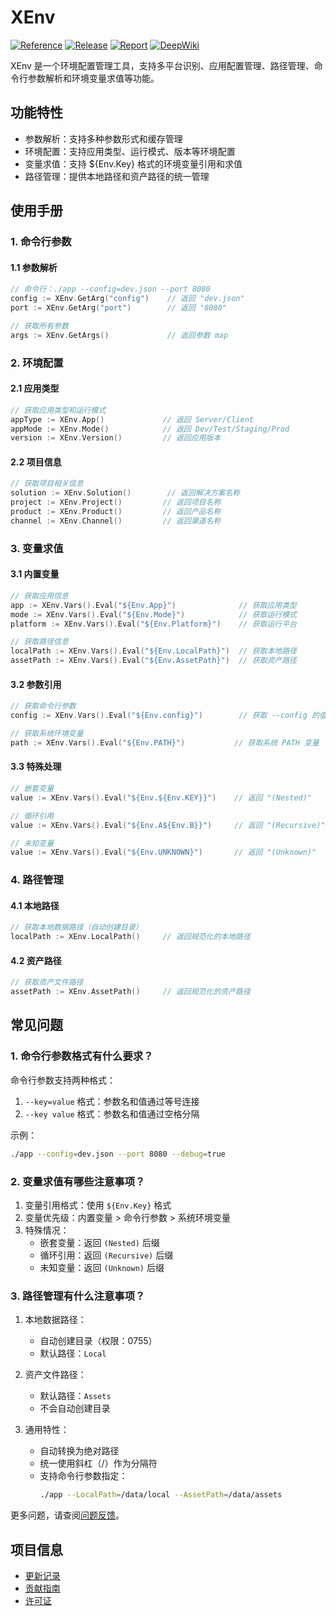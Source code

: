# XEnv

[![Reference](https://pkg.go.dev/badge/github.com/eframework-org/GO.UTIL/XEnv.svg)](https://pkg.go.dev/github.com/eframework-org/GO.UTIL/XEnv)
[![Release](https://img.shields.io/github/v/tag/eframework-org/GO.UTIL)](https://github.com/eframework-org/GO.UTIL/tags)
[![Report](https://goreportcard.com/badge/github.com/eframework-org/GO.UTIL)](https://goreportcard.com/report/github.com/eframework-org/GO.UTIL)
[![DeepWiki](https://img.shields.io/badge/DeepWiki-Explore-blue)](https://deepwiki.com/eframework-org/GO.UTIL)

XEnv 是一个环境配置管理工具，支持多平台识别、应用配置管理、路径管理、命令行参数解析和环境变量求值等功能。

## 功能特性

- 参数解析：支持多种参数形式和缓存管理
- 环境配置：支持应用类型、运行模式、版本等环境配置
- 变量求值：支持 ${Env.Key} 格式的环境变量引用和求值
- 路径管理：提供本地路径和资产路径的统一管理

## 使用手册

### 1. 命令行参数

#### 1.1 参数解析
```go
// 命令行：./app --config=dev.json --port 8080
config := XEnv.GetArg("config")    // 返回 "dev.json"
port := XEnv.GetArg("port")        // 返回 "8080"

// 获取所有参数
args := XEnv.GetArgs()             // 返回参数 map
```

### 2. 环境配置

#### 2.1 应用类型
```go
// 获取应用类型和运行模式
appType := XEnv.App()             // 返回 Server/Client
appMode := XEnv.Mode()            // 返回 Dev/Test/Staging/Prod
version := XEnv.Version()         // 返回应用版本
```

#### 2.2 项目信息
```go
// 获取项目相关信息
solution := XEnv.Solution()        // 返回解决方案名称
project := XEnv.Project()         // 返回项目名称
product := XEnv.Product()         // 返回产品名称
channel := XEnv.Channel()         // 返回渠道名称
```

### 3. 变量求值

#### 3.1 内置变量
```go
// 获取应用信息
app := XEnv.Vars().Eval("${Env.App}")              // 获取应用类型
mode := XEnv.Vars().Eval("${Env.Mode}")            // 获取运行模式
platform := XEnv.Vars().Eval("${Env.Platform}")    // 获取运行平台

// 获取路径信息
localPath := XEnv.Vars().Eval("${Env.LocalPath}")  // 获取本地路径
assetPath := XEnv.Vars().Eval("${Env.AssetPath}")  // 获取资产路径
```

#### 3.2 参数引用
```go
// 获取命令行参数
config := XEnv.Vars().Eval("${Env.config}")        // 获取 --config 的值

// 获取系统环境变量
path := XEnv.Vars().Eval("${Env.PATH}")           // 获取系统 PATH 变量
```

#### 3.3 特殊处理
```go
// 嵌套变量
value := XEnv.Vars().Eval("${Env.${Env.KEY}}")    // 返回 "(Nested)"

// 循环引用
value := XEnv.Vars().Eval("${Env.A${Env.B}}")     // 返回 "(Recursive)"

// 未知变量
value := XEnv.Vars().Eval("${Env.UNKNOWN}")       // 返回 "(Unknown)"
```

### 4. 路径管理

#### 4.1 本地路径
```go
// 获取本地数据路径（自动创建目录）
localPath := XEnv.LocalPath()     // 返回规范化的本地路径
```

#### 4.2 资产路径
```go
// 获取资产文件路径
assetPath := XEnv.AssetPath()     // 返回规范化的资产路径
```

## 常见问题

### 1. 命令行参数格式有什么要求？

命令行参数支持两种格式：
1. `--key=value` 格式：参数名和值通过等号连接
2. `--key value` 格式：参数名和值通过空格分隔

示例：
```bash
./app --config=dev.json --port 8080 --debug=true
```

### 2. 变量求值有哪些注意事项？

1. 变量引用格式：使用 `${Env.Key}` 格式
2. 变量优先级：内置变量 > 命令行参数 > 系统环境变量
3. 特殊情况：
   - 嵌套变量：返回 `(Nested)` 后缀
   - 循环引用：返回 `(Recursive)` 后缀
   - 未知变量：返回 `(Unknown)` 后缀

### 3. 路径管理有什么注意事项？

1. 本地数据路径：
   - 自动创建目录（权限：0755）
   - 默认路径：`Local`

2. 资产文件路径：
   - 默认路径：`Assets`
   - 不会自动创建目录

3. 通用特性：
   - 自动转换为绝对路径
   - 统一使用斜杠（/）作为分隔符
   - 支持命令行参数指定：
     ```bash
     ./app --LocalPath=/data/local --AssetPath=/data/assets
     ```

更多问题，请查阅[问题反馈](../CONTRIBUTING.md#问题反馈)。

## 项目信息

- [更新记录](../CHANGELOG.md)
- [贡献指南](../CONTRIBUTING.md)
- [许可证](../LICENSE) 